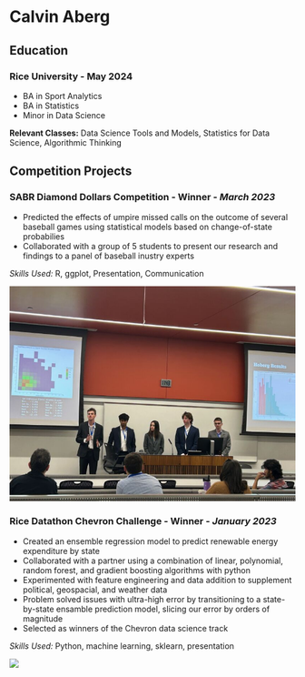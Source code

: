 # Calvin Aberg

## Education
### Rice University - May 2024
- BA in Sport Analytics
- BA in Statistics
- Minor in Data Science


**Relevant Classes:** Data Science Tools and Models, Statistics for Data Science, Algorithmic Thinking

## Competition Projects

### SABR Diamond Dollars Competition - Winner - *March 2023*
- Predicted the effects of umpire missed calls on the outcome of several baseball games using statistical models based on change-of-state probabilies
- Collaborated with a group of 5 students to present our research and findings to a panel of baseball inustry experts

*Skills Used:* R, ggplot, Presentation, Communication

![hello](/pictures/sabr.jpg)

### Rice Datathon Chevron Challenge - Winner - *January 2023*
- Created an ensemble regression model to predict renewable energy expenditure by state
- Collaborated with a partner using a combination of linear, polynomial, random forest, and gradient boosting algorithms with python
- Experimented with feature engineering and data addition to supplement political, geospacial, and weather data
- Problem solved issues with ultra-high error by transitioning to a state-by-state ensamble prediction model, slicing our error by orders of magnitude
- Selected as winners of the Chevron data science track

*Skills Used:* Python, machine learning, sklearn, presentation

![](/pictures/DSC_0620.jpg)


